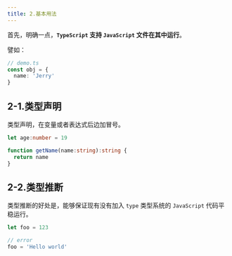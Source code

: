 ```yaml
---
title: 2.基本用法
---
```


首先，明确一点，**`TypeScript` 支持 `JavaScript` 文件在其中运行**。

譬如：

```ts
// demo.ts
const obj = {
  name: 'Jerry'
}
```

## 2-1.类型声明

类型声明，在变量或者表达式后边加冒号。

```ts
let age:number = 19

function getName(name:string):string {
  return name
}
```

## 2-2.类型推断

类型推断的好处是，能够保证现有没有加入 `type` 类型系统的 `JavaScript` 代码平稳运行。

```ts
let foo = 123

// error
foo = 'Hello world'
```
